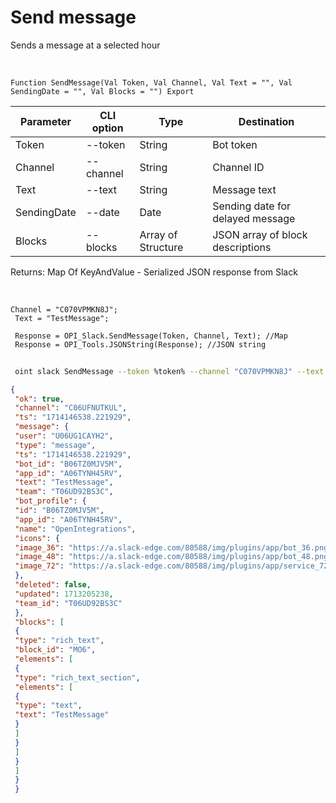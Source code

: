 ﻿---
sidebar_position: 1
---

# Send message
 Sends a message at a selected hour


<br/>


`Function SendMessage(Val Token, Val Channel, Val Text = "", Val SendingDate = "", Val Blocks = "") Export`

 | Parameter | CLI option | Type | Destination |
 |-|-|-|-|
 | Token | --token | String | Bot token |
 | Channel | --channel | String | Channel ID |
 | Text | --text | String | Message text |
 | SendingDate | --date | Date | Sending date for delayed message |
 | Blocks | --blocks | Array of Structure | JSON array of block descriptions |

 
 Returns: Map Of KeyAndValue - Serialized JSON response from Slack

<br/>




```bsl title="Code example"
Channel = "C070VPMKN8J";
 Text = "TestMessage";
 
 Response = OPI_Slack.SendMessage(Token, Channel, Text); //Map
 Response = OPI_Tools.JSONString(Response); //JSON string
```
	


```sh title="CLI command example"
 
 oint slack SendMessage --token %token% --channel "C070VPMKN8J" --text "TestMessage" --date %date% --blocks %blocks%

```

```json title="Result"
{
 "ok": true,
 "channel": "C06UFNUTKUL",
 "ts": "1714146538.221929",
 "message": {
 "user": "U06UG1CAYH2",
 "type": "message",
 "ts": "1714146538.221929",
 "bot_id": "B06TZ0MJV5M",
 "app_id": "A06TYNH45RV",
 "text": "TestMessage",
 "team": "T06UD92BS3C",
 "bot_profile": {
 "id": "B06TZ0MJV5M",
 "app_id": "A06TYNH45RV",
 "name": "OpenIntegrations",
 "icons": {
 "image_36": "https://a.slack-edge.com/80588/img/plugins/app/bot_36.png",
 "image_48": "https://a.slack-edge.com/80588/img/plugins/app/bot_48.png",
 "image_72": "https://a.slack-edge.com/80588/img/plugins/app/service_72.png"
 },
 "deleted": false,
 "updated": 1713205238,
 "team_id": "T06UD92BS3C"
 },
 "blocks": [
 {
 "type": "rich_text",
 "block_id": "MO6",
 "elements": [
 {
 "type": "rich_text_section",
 "elements": [
 {
 "type": "text",
 "text": "TestMessage"
 }
 ]
 }
 ]
 }
 ]
 }
 }
```
